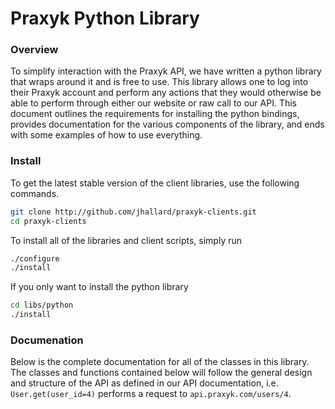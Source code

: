 Praxyk Python Library
======================

### Overview
To simplify interaction with the Praxyk API, we have written a python library that wraps around it and is free to use. This library allows one to log into their Praxyk account and perform any actions that they would otherwise be able to perform through either our website or raw call to our API. This document outlines the requirements for installing the python bindings, provides documentation for the various components of the library, and ends with some examples of how to use everything.


### Install

To get the latest stable version of the client libraries, use the following commands.

```sh
git clone http://github.com/jhallard/praxyk-clients.git
cd praxyk-clients
```

To install all of the libraries and client scripts, simply run

```sh
./configure
./install
```

If you only want to install the python library

```sh
cd libs/python
./install
```



### Documenation

Below is the complete documentation for all of the classes in this library. The classes and functions contained below will follow the general design and structure of the API as defined in our API documentation, i.e. `User.get(user_id=4)` performs a request to `api.praxyk.com/users/4`.
